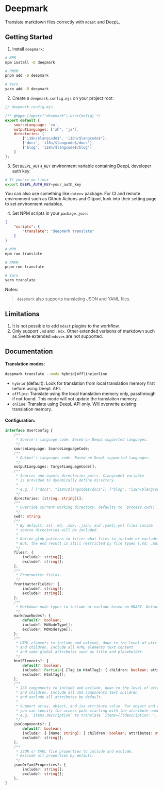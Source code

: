 # Deepmark

Translate markdown files correctly with `mdast` and DeepL.

## Getting Started

1. Install `deepmark`:

```bash
# NPM
npm install -D deepmark

# PNPM
pnpm add -D deepmark

# Yarn
yarn add -D deepmark
```

2. Create a `deepmark.config.mjs` on your project root:

```js
// deepmark.config.mjs

/** @type {import("deepmark").UserConfig} */
export default {
	sourceLanguage: 'en',
	outputLanguages: ['zh', 'ja'],
	directories: [
		['i18n/$langcode$', 'i18n/$langcode$'],
		['docs', 'i18n/$langcode$/docs'],
		['blog', 'i18n/$langcode$/blog']
	]
};
```

3. Set `DEEPL_AUTH_KEY` environment variable containing DeepL developer auth key:

```bash
# If you're on Linux
export DEEPL_AUTH_KEY=your_auth_key
```

You can also use something like `dotenv` package. For CI and remote environment such as Github Actions and Gitpod, look into their setting page to set environment variables.

4. Set NPM scripts in your `package.json`:

```json
{
	"scripts": {
		"translate": "deepmark translate"
	}
}
```

```bash
# NPM
npm run translate

# PNPM
pnpm run translate

# Yarn
yarn translate
```

Notes:

> `deepmark` also supports translating JSON and YAML files.

## Limitations

1. It is not possible to add `mdast` plugins to the workflow.
2. Only support `.md` and `.mdx`. Other extended verisons of markdown such as Svelte extended `mdsvex` are not supported.

## Documentation

#### Translation modes:

```bash
deepmark translate --mode hybrid|offline|online
```

- `hybrid` (default): Look for translation from local translation memory first before using DeepL API.
- `offline`: Translate using the local translation memory only, passthrough if not found. This mode will not update the translation memory.
- `online`: Translate using DeepL API only. Will overwrite existing translation memory.

#### Configuration:

```ts
interface UserConfig {
	/**
	 * Source's language code. Based on DeepL supported languages.
	 */
	sourceLanguage: SourceLanguageCode;
	/**
	 * Output's languages code. Based on DeepL supported languages.
	 */
	outputLanguages: TargetLanguageCode[];
	/**
	 * Sources and ouputs directories pairs. $langcode$ variable
	 * is provided to dynamically define directory.
	 *
	 * e.g. [ ["docs", "i18n/$langcode$/docs"], ["blog", "i18n/$langcode$/blog"] ]
	 */
	directories: [string, string][];
	/**
	 * Override current working directory, defaults to `process.cwd()`.
	 */
	cwd?: string;
	/**
	 * By default, all .md, .mdx, .json, and .yaml|.yml files inside
	 * source directories will be included.
	 *
	 * Define glob patterns to filter what files to include or exclude.
	 * But, the end result is still restricted by file types (.md, .mdx, .json).
	 */
	files?: {
		include?: string[];
		exclude?: string[];
	};
	/**
	 * Frontmatter fields.
	 */
	frontmatterFields?: {
		include?: string[];
		exclude?: string[];
	};
	/**
	 * Markdown node types to include or exclude based on MDAST. Defaults to exclude `code` and `link`.
	 */
	markdownNodes?: {
		default?: boolean;
		include?: MdNodeType[];
		exclude?: MdNodeType[];
	};
	/**
	 * HTML elements to include and exlcude, down to the level of attributes
	 * and children. Include all HTML elements text content
	 * and some global attributes such as title and placeholder.
	 */
	htmlElements?: {
		default?: boolean;
		include?: Partial<{ [Tag in HtmlTag]: { children: boolean; attributes: string[] } }>;
		exclude?: HtmlTag[];
	};
	/**
	 * JSX components to include and exclude, down to the level of attributes
	 * and children. Include all JSX components text children
	 * and exclude all attributes by default.
	 *
	 * Support array, object, and jsx attribute value. For object and array value,
	 * you can specify the access path starting with the attribute name
	 * e.g. `items.description` to translate `items={[{description: "..."}]}.
	 */
	jsxComponents?: {
		default?: boolean;
		include?: { [Name: string]: { children: boolean; attributes: string[] } };
		exclude?: string[];
	};
	/**
	 * JSON or YAML file properties to include and exclude.
	 * Exclude all properties by default.
	 */
	jsonOrYamlProperties?: {
		include?: string[];
		exclude?: string[];
	};
}
```
